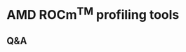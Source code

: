 # AMD ROCm<sup>TM</sup> profiling tools

<!--
-   [Slides](https://462000265.lumidata.eu/profiling-20231122/files/02_intro_rocprof.pdf)

-   Recording in `/appl/local/training/profiling-20231122/recordings/02_Intro_rocprof.mp4`
-->

## Q&A

<!--
1.  Can the PyTorch profiler be used without any specific things to take into account, 
    see [link](https://pytorch.org/docs/stable/profiler.html)?  
 
    **Answer**: 
    
    That is correct. Let us know if you come across any problems.


2.  Could you give a rough estimate on the overhead in terms of percentage?

    **Answer**
    
    - Generally very low, but can be high in unusual cases.
    - Hard to say exactly what the overhead is, depends usually on the ammount of data being collected. A code with a lot of smaller chunks of GPU activity are usually more pronoe to show more overhead.

-->
